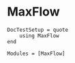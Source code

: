 # MaxFlow
```@meta
DocTestSetup = quote
    using MaxFlow 
end
```

```@autodocs
Modules = [MaxFlow]
```
